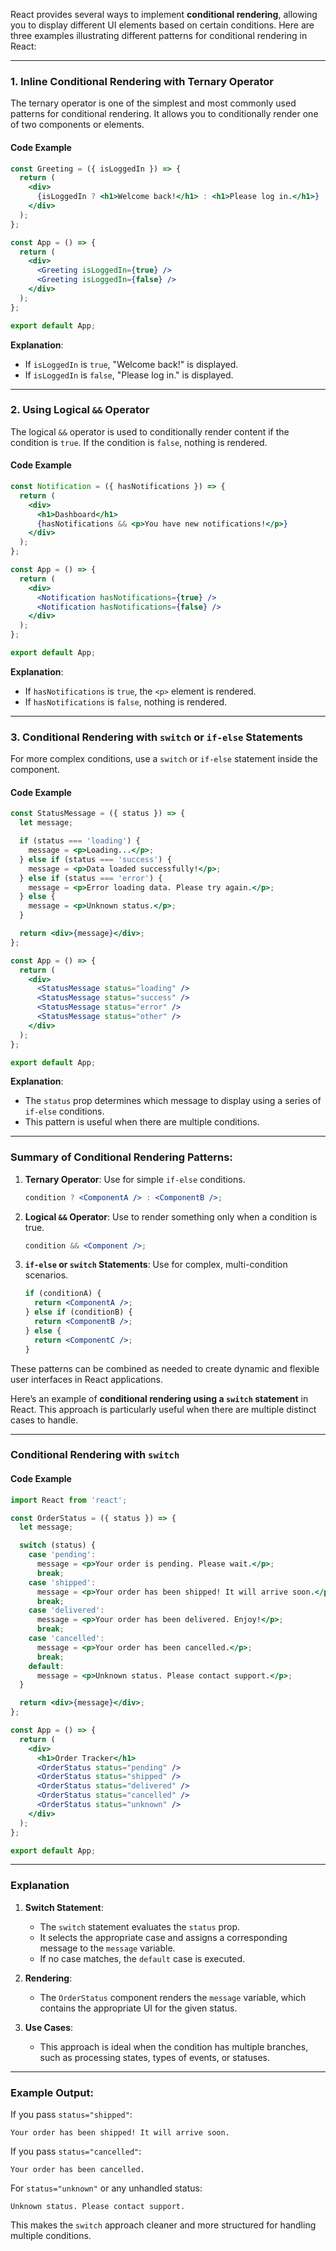 React provides several ways to implement **conditional rendering**, allowing you to display different UI elements based on certain conditions. Here are three examples illustrating different patterns for conditional rendering in React:

---

### 1. **Inline Conditional Rendering with Ternary Operator**

The ternary operator is one of the simplest and most commonly used patterns for conditional rendering. It allows you to conditionally render one of two components or elements.

#### Code Example

```jsx
const Greeting = ({ isLoggedIn }) => {
  return (
    <div>
      {isLoggedIn ? <h1>Welcome back!</h1> : <h1>Please log in.</h1>}
    </div>
  );
};

const App = () => {
  return (
    <div>
      <Greeting isLoggedIn={true} />
      <Greeting isLoggedIn={false} />
    </div>
  );
};

export default App;
```

**Explanation**:  
- If `isLoggedIn` is `true`, "Welcome back!" is displayed.  
- If `isLoggedIn` is `false`, "Please log in." is displayed.

---

### 2. **Using Logical `&&` Operator**

The logical `&&` operator is used to conditionally render content if the condition is `true`. If the condition is `false`, nothing is rendered.

#### Code Example

```jsx
const Notification = ({ hasNotifications }) => {
  return (
    <div>
      <h1>Dashboard</h1>
      {hasNotifications && <p>You have new notifications!</p>}
    </div>
  );
};

const App = () => {
  return (
    <div>
      <Notification hasNotifications={true} />
      <Notification hasNotifications={false} />
    </div>
  );
};

export default App;
```

**Explanation**:  
- If `hasNotifications` is `true`, the `<p>` element is rendered.
- If `hasNotifications` is `false`, nothing is rendered.

---

### 3. **Conditional Rendering with `switch` or `if-else` Statements**

For more complex conditions, use a `switch` or `if-else` statement inside the component.

#### Code Example

```jsx
const StatusMessage = ({ status }) => {
  let message;

  if (status === 'loading') {
    message = <p>Loading...</p>;
  } else if (status === 'success') {
    message = <p>Data loaded successfully!</p>;
  } else if (status === 'error') {
    message = <p>Error loading data. Please try again.</p>;
  } else {
    message = <p>Unknown status.</p>;
  }

  return <div>{message}</div>;
};

const App = () => {
  return (
    <div>
      <StatusMessage status="loading" />
      <StatusMessage status="success" />
      <StatusMessage status="error" />
      <StatusMessage status="other" />
    </div>
  );
};

export default App;
```

**Explanation**:  
- The `status` prop determines which message to display using a series of `if-else` conditions.
- This pattern is useful when there are multiple conditions.

---

### Summary of Conditional Rendering Patterns:

1. **Ternary Operator**: Use for simple `if-else` conditions.
   ```jsx
   condition ? <ComponentA /> : <ComponentB />;
   ```

2. **Logical `&&` Operator**: Use to render something only when a condition is true.
   ```jsx
   condition && <Component />;
   ```

3. **`if-else` or `switch` Statements**: Use for complex, multi-condition scenarios.
   ```jsx
   if (conditionA) {
     return <ComponentA />;
   } else if (conditionB) {
     return <ComponentB />;
   } else {
     return <ComponentC />;
   }
   ```

These patterns can be combined as needed to create dynamic and flexible user interfaces in React applications.

Here’s an example of **conditional rendering using a `switch` statement** in React. This approach is particularly useful when there are multiple distinct cases to handle.

---

### Conditional Rendering with `switch`

#### Code Example

```jsx
import React from 'react';

const OrderStatus = ({ status }) => {
  let message;

  switch (status) {
    case 'pending':
      message = <p>Your order is pending. Please wait.</p>;
      break;
    case 'shipped':
      message = <p>Your order has been shipped! It will arrive soon.</p>;
      break;
    case 'delivered':
      message = <p>Your order has been delivered. Enjoy!</p>;
      break;
    case 'cancelled':
      message = <p>Your order has been cancelled.</p>;
      break;
    default:
      message = <p>Unknown status. Please contact support.</p>;
  }

  return <div>{message}</div>;
};

const App = () => {
  return (
    <div>
      <h1>Order Tracker</h1>
      <OrderStatus status="pending" />
      <OrderStatus status="shipped" />
      <OrderStatus status="delivered" />
      <OrderStatus status="cancelled" />
      <OrderStatus status="unknown" />
    </div>
  );
};

export default App;
```

---

### Explanation

1. **Switch Statement**:
   - The `switch` statement evaluates the `status` prop.
   - It selects the appropriate case and assigns a corresponding message to the `message` variable.
   - If no case matches, the `default` case is executed.

2. **Rendering**:
   - The `OrderStatus` component renders the `message` variable, which contains the appropriate UI for the given status.

3. **Use Cases**:
   - This approach is ideal when the condition has multiple branches, such as processing states, types of events, or statuses.

---

### Example Output:

If you pass `status="shipped"`:
```
Your order has been shipped! It will arrive soon.
```

If you pass `status="cancelled"`:
```
Your order has been cancelled.
```

For `status="unknown"` or any unhandled status:
```
Unknown status. Please contact support.
```

This makes the `switch` approach cleaner and more structured for handling multiple conditions.